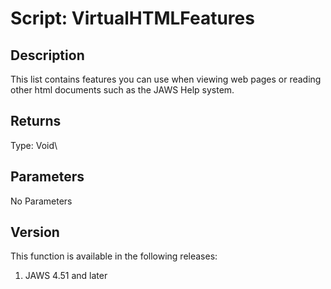 # Script: VirtualHTMLFeatures

## Description

This list contains features you can use when viewing web pages or
reading other html documents such as the JAWS Help system.

## Returns

Type: Void\

## Parameters

No Parameters

## Version

This function is available in the following releases:

1.  JAWS 4.51 and later
